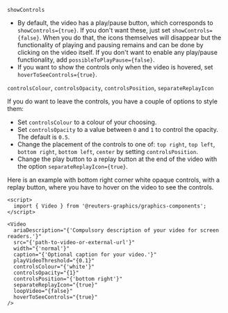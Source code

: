 `showControls`

- By default, the video has a play/pause button, which corresponds to
  `showControls={true}`. If you don't want these, just set `showControls={false}`.
  When you do that, the icons themselves will disappear but the functionality of playing and pausing remains and can be done by clicking on the video itself.
  If you don't want to enable any play/pause functionality, add `possibleToPlayPause={false}`.
- If you want to show the controls only when the video is hovered, set `hoverToSeeControls={true}`.

`controlsColour`, `controlsOpacity`, `controlsPosition`, `separateReplayIcon`

If you do want to leave the controls, you have a couple of options to style them:

- Set `controlsColour` to a colour of your choosing.
- Set `controlsOpacity` to a value between `0` and `1` to control the opacity. The default is `0.5`.
- Change the placement of the controls to one of: `top right`, `top left`, `bottom right`, `bottom left`, `center` by setting `controlsPosition`.
- Change the play button to a replay button at the end of the video with the option `separateReplayIcon={true}`.

Here is an example with bottom right corner white opaque controls, with a replay button, where you have to hover on the video to see the controls.

```svelte
<script>
  import { Video } from '@reuters-graphics/graphics-components';
</script>

<Video
  ariaDescription="{'Compulsory description of your video for screen readers.'}"
  src="{'path-to-video-or-external-url'}"
  width="{'normal'}"
  caption="{'Optional caption for your video.'}"
  playVideoThreshold="{0.1}"
  controlsColour="{'white'}"
  controlsOpacity="{1}"
  controlsPosition="{'bottom right'}"
  separateReplayIcon="{true}"
  loopVideo="{false}"
  hoverToSeeControls="{true}"
/>
```
